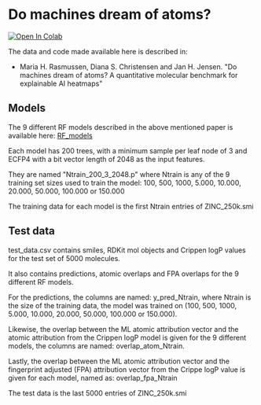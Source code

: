 # Do machines dream of atoms?


<a href="https://colab.research.google.com/drive/1dVsmJlGqaHykemUCLh--lfoppsbNv_I9?usp=sharing">
  <img src="https://colab.research.google.com/assets/colab-badge.svg" alt="Open In Colab"/>
</a>

The data and code made available here is described in:

* Maria H. Rasmussen, Diana S. Christensen and Jan H. Jensen. "Do machines dream of atoms? A quantitative molecular benchmark
for explainable AI heatmaps"

## Models

The 9 different RF models described in the above mentioned paper is available here: [RF_models](https://sid.erda.dk/sharelink/eUVFpTDU62)

Each model has 200 trees, with a minimum sample per leaf node of 3 and ECFP4 with a bit vector length of 2048 as the input features.

They are named "Ntrain_200_3_2048.p" where Ntrain is any of the 9 training set sizes used to train the model: 100, 500, 1000, 5.000, 10.000, 20.000, 50.000, 100.000 or 150.000 

The training data for each model is the first Ntrain entries of ZINC_250k.smi

## Test data

test_data.csv contains smiles, RDKit mol objects and Crippen logP values for the test set of 5000 molecules. 

It also contains predictions, atomic overlaps and FPA overlaps for the 9 different RF models. 

For the predictions, the columns are named: y_pred_Ntrain, where Ntrain is the size of the training data, the model was trained on (100, 500, 1000, 5.000, 10.000, 20.000, 50.000, 100.000 or 150.000). 

Likewise, the overlap between the ML atomic attribution vector and the atomic attribution from the Crippen logP model is given for the 9 different models, the columns are named: overlap_atom_Ntrain. 

Lastly, the overlap between the ML atomic attribution vector and the fingerprint adjusted (FPA) attribution vector from the Crippe logP value is given for each model, named as: overlap_fpa_Ntrain 

The test data is the last 5000 entries of ZINC_250k.smi
